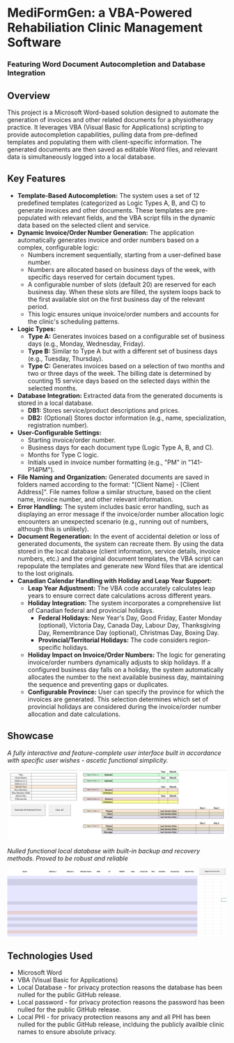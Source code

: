 # MediFormGen: a VBA-Powered Rehabiliation Clinic Management Software 

### Featuring Word Document Autocompletion and Database Integration

## Overview

This project is a Microsoft Word-based solution designed to automate the generation of invoices and other related documents for a physiotherapy practice. It leverages VBA (Visual Basic for Applications) scripting to provide autocompletion capabilities, pulling data from pre-defined templates and populating them with client-specific information. The generated documents are then saved as editable Word files, and relevant data is simultaneously logged into a local database.

## Key Features

*   **Template-Based Autocompletion:**  The system uses a set of 12 predefined templates (categorized as Logic Types A, B, and C) to generate invoices and other documents. These templates are pre-populated with relevant fields, and the VBA script fills in the dynamic data based on the selected client and service.
*   **Dynamic Invoice/Order Number Generation:** The application automatically generates invoice and order numbers based on a complex, configurable logic:
    *   Numbers increment sequentially, starting from a user-defined base number.
    *   Numbers are allocated based on business days of the week, with specific days reserved for certain document types.
    *   A configurable number of slots (default 20) are reserved for each business day. When these slots are filled, the system loops back to the first available slot on the first business day of the relevant period.
    *   This logic ensures unique invoice/order numbers and accounts for the clinic's scheduling patterns.
*   **Logic Types:**
    *   **Type A:** Generates invoices based on a configurable set of business days (e.g., Monday, Wednesday, Friday).
    *   **Type B:** Similar to Type A but with a different set of business days (e.g., Tuesday, Thursday).
    *   **Type C:**  Generates invoices based on a selection of two months and two or three days of the week. The billing date is determined by counting 15 service days based on the selected days within the selected months.
*   **Database Integration:**  Extracted data from the generated documents is stored in a local database.
    *   **DB1:** Stores service/product descriptions and prices.
    *   **DB2:** (Optional) Stores doctor information (e.g., name, specialization, registration number).
*   **User-Configurable Settings:**
    *   Starting invoice/order number.
    *   Business days for each document type (Logic Type A, B, and C).
    *   Months for Type C logic.
    *   Initials used in invoice number formatting (e.g., "PM" in "141-P14PM").
*   **File Naming and Organization:**  Generated documents are saved in folders named according to the format: "\[Client Name] - \[Client Address]". File names follow a similar structure, based on the client name, invoice number, and other relevant information.
*   **Error Handling:**  The system includes basic error handling, such as displaying an error message if the invoice/order number allocation logic encounters an unexpected scenario (e.g., running out of numbers, although this is unlikely).
*   **Document Regeneration:** In the event of accidental deletion or loss of generated documents, the system can recreate them. By using the data stored in the local database (client information, service details, invoice numbers, etc.) and the original document templates, the VBA script can repopulate the templates and generate new Word files that are identical to the lost originals.
*   **Canadian Calendar Handling with Holiday and Leap Year Support:**
    *   **Leap Year Adjustment:** The VBA code accurately calculates leap years to ensure correct date calculations across different years.
    *   **Holiday Integration:** The system incorporates a comprehensive list of Canadian federal and provincial holidays.
        *   **Federal Holidays:**  New Year's Day, Good Friday, Easter Monday (optional), Victoria Day, Canada Day, Labour Day, Thanksgiving Day, Remembrance Day (optional), Christmas Day, Boxing Day.
        *   **Provincial/Territorial Holidays:** The code considers region-specific holidays.
    *   **Holiday Impact on Invoice/Order Numbers:** The logic for generating invoice/order numbers dynamically adjusts to skip holidays. If a configured business day falls on a holiday, the system automatically allocates the number to the next available business day, maintaining the sequence and preventing gaps or duplicates.
    * **Configurable Province:** User can specify the province for which the invoices are generated. This selection determines which set of provincial holidays are considered during the invoice/order number allocation and date calculations.


## Showcase

_A fully interactive and feature-complete user interface built in accordance with specific user wishes - ascetic functional simplicity._

![MediFormGen UI Screenshot](Assets/MainUI.png)

_Nulled functional local database with built-in backup and recovery methods. Proved to be robust and reliable_

![Nulled Database UI Screenshot](Assets/Nulled_Database.png)


## Technologies Used

*   Microsoft Word
*   VBA (Visual Basic for Applications)
*   Local Database - for privacy protection reasons the database has been nulled for the public GitHub release.
*   Local password - for privacy protection reasons the password has been nulled for the public GitHub release.
*   Local PHI      - for privacy protection reasons any and all PHI has been nulled for the public GitHub release, inclduing the publicly availble clinic names to ensure absolute privacy.
